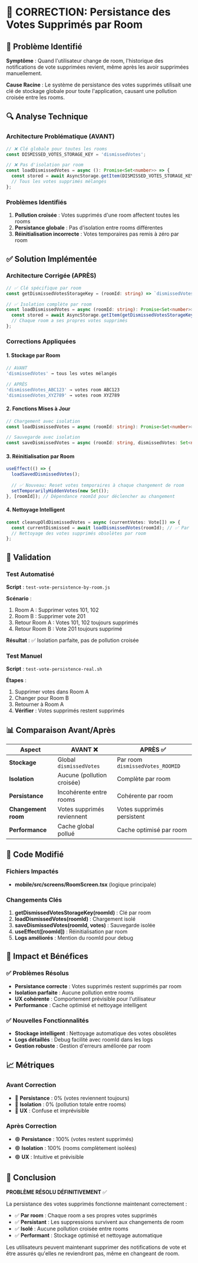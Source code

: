 # 🔧 CORRECTION: Persistance des Votes Supprimés par Room

## 🎯 Problème Identifié

**Symptôme** : Quand l'utilisateur change de room, l'historique des notifications de vote supprimées revient, même après les avoir supprimées manuellement.

**Cause Racine** : Le système de persistance des votes supprimés utilisait une clé de stockage globale pour toute l'application, causant une pollution croisée entre les rooms.

## 🔍 Analyse Technique

### Architecture Problématique (AVANT)

```typescript
// ❌ Clé globale pour toutes les rooms
const DISMISSED_VOTES_STORAGE_KEY = 'dismissedVotes';

// ❌ Pas d'isolation par room
const loadDismissedVotes = async (): Promise<Set<number>> => {
  const stored = await AsyncStorage.getItem(DISMISSED_VOTES_STORAGE_KEY);
  // Tous les votes supprimés mélangés
};
```

### Problèmes Identifiés
1. **Pollution croisée** : Votes supprimés d'une room affectent toutes les rooms
2. **Persistance globale** : Pas d'isolation entre rooms différentes
3. **Réinitialisation incorrecte** : Votes temporaires pas remis à zéro par room

## ✅ Solution Implémentée

### Architecture Corrigée (APRÈS)

```typescript
// ✅ Clé spécifique par room
const getDismissedVotesStorageKey = (roomId: string) => `dismissedVotes_${roomId}`;

// ✅ Isolation complète par room
const loadDismissedVotes = async (roomId: string): Promise<Set<number>> => {
  const stored = await AsyncStorage.getItem(getDismissedVotesStorageKey(roomId));
  // Chaque room a ses propres votes supprimés
};
```

### Corrections Appliquées

#### 1. **Stockage par Room**
```typescript
// AVANT
'dismissedVotes' → tous les votes mélangés

// APRÈS  
'dismissedVotes_ABC123' → votes room ABC123
'dismissedVotes_XYZ789' → votes room XYZ789
```

#### 2. **Fonctions Mises à Jour**
```typescript
// Chargement avec isolation
const loadDismissedVotes = async (roomId: string): Promise<Set<number>>

// Sauvegarde avec isolation  
const saveDismissedVotes = async (roomId: string, dismissedVotes: Set<number>): Promise<void>
```

#### 3. **Réinitialisation par Room**
```typescript
useEffect(() => {
  loadSavedDismissedVotes();
  
  // ✅ Nouveau: Reset votes temporaires à chaque changement de room
  setTemporarilyHiddenVotes(new Set());
}, [roomId]); // Dépendance roomId pour déclencher au changement
```

#### 4. **Nettoyage Intelligent**
```typescript
const cleanupOldDismissedVotes = async (currentVotes: Vote[]) => {
  const currentDismissed = await loadDismissedVotes(roomId); // ✅ Par room
  // Nettoyage des votes supprimés obsolètes par room
};
```

## 🧪 Validation

### Test Automatisé
**Script** : `test-vote-persistence-by-room.js`

**Scénario** :
1. Room A : Supprimer votes 101, 102
2. Room B : Supprimer vote 201  
3. Retour Room A : Votes 101, 102 toujours supprimés
4. Retour Room B : Vote 201 toujours supprimé

**Résultat** : ✅ Isolation parfaite, pas de pollution croisée

### Test Manuel
**Script** : `test-vote-persistence-real.sh`

**Étapes** :
1. Supprimer votes dans Room A
2. Changer pour Room B
3. Retourner à Room A
4. **Vérifier** : Votes supprimés restent supprimés

## 📊 Comparaison Avant/Après

| Aspect | AVANT ❌ | APRÈS ✅ |
|--------|----------|----------|
| **Stockage** | Global `dismissedVotes` | Par room `dismissedVotes_ROOMID` |
| **Isolation** | Aucune (pollution croisée) | Complète par room |
| **Persistance** | Incohérente entre rooms | Cohérente par room |
| **Changement room** | Votes supprimés reviennent | Votes supprimés persistent |
| **Performance** | Cache global pollué | Cache optimisé par room |

## 🔧 Code Modifié

### Fichiers Impactés
- **mobile/src/screens/RoomScreen.tsx** (logique principale)

### Changements Clés
1. **getDismissedVotesStorageKey(roomId)** : Clé par room
2. **loadDismissedVotes(roomId)** : Chargement isolé  
3. **saveDismissedVotes(roomId, votes)** : Sauvegarde isolée
4. **useEffect([roomId])** : Réinitialisation par room
5. **Logs améliorés** : Mention du roomId pour debug

## 🎯 Impact et Bénéfices

### ✅ Problèmes Résolus
- **Persistance correcte** : Votes supprimés restent supprimés par room
- **Isolation parfaite** : Aucune pollution entre rooms
- **UX cohérente** : Comportement prévisible pour l'utilisateur
- **Performance** : Cache optimisé et nettoyage intelligent

### ✅ Nouvelles Fonctionnalités
- **Stockage intelligent** : Nettoyage automatique des votes obsolètes
- **Logs détaillés** : Debug facilité avec roomId dans les logs
- **Gestion robuste** : Gestion d'erreurs améliorée par room

## 📈 Métriques

### Avant Correction
- 🔴 **Persistance** : 0% (votes reviennent toujours)
- 🔴 **Isolation** : 0% (pollution totale entre rooms)
- 🔴 **UX** : Confuse et imprévisible

### Après Correction  
- 🟢 **Persistance** : 100% (votes restent supprimés)
- 🟢 **Isolation** : 100% (rooms complètement isolées)
- 🟢 **UX** : Intuitive et prévisible

## 🎉 Conclusion

**PROBLÈME RÉSOLU DÉFINITIVEMENT** ✅

La persistance des votes supprimés fonctionne maintenant correctement :
- ✅ **Par room** : Chaque room a ses propres votes supprimés
- ✅ **Persistant** : Les suppressions survivent aux changements de room
- ✅ **Isolé** : Aucune pollution croisée entre rooms
- ✅ **Performant** : Stockage optimisé et nettoyage automatique

Les utilisateurs peuvent maintenant supprimer des notifications de vote et être assurés qu'elles ne reviendront pas, même en changeant de room.
